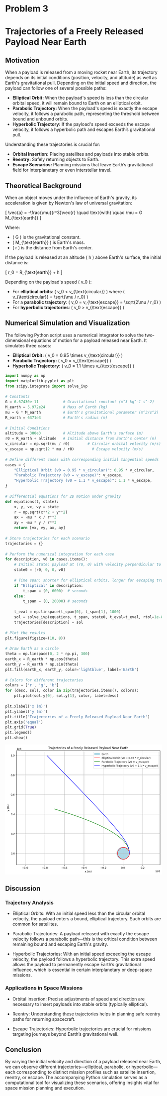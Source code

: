 # Problem 3

# Trajectories of a Freely Released Payload Near Earth

## Motivation

When a payload is released from a moving rocket near Earth, its trajectory depends on its initial conditions (position, velocity, and altitude) as well as Earth's gravitational pull. Depending on the initial speed and direction, the payload can follow one of several possible paths:
- **Elliptical Orbit:** When the payload's speed is less than the circular orbital speed, it will remain bound to Earth on an elliptical orbit.  
- **Parabolic Trajectory:** When the payload's speed is exactly the escape velocity, it follows a parabolic path, representing the threshold between bound and unbound orbits.  
- **Hyperbolic Trajectory:** If the payload's speed exceeds the escape velocity, it follows a hyperbolic path and escapes Earth’s gravitational pull.  

Understanding these trajectories is crucial for:
- **Orbital Insertion:** Placing satellites and payloads into stable orbits.  
- **Reentry:** Safely returning objects to Earth.  
- **Escape Scenarios:** Planning missions that leave Earth’s gravitational field for interplanetary or even interstellar travel.


## Theoretical Background

When an object moves under the influence of Earth's gravity, its acceleration is given by Newton's law of universal gravitation:



\[
\vec{a} = -\frac{\mu}{r^3}\vec{r} \quad \text{with} \quad \mu = G M_{\text{earth}}
\]



Where:
- \( G \) is the gravitational constant.
- \( M_{\text{earth}} \) is Earth's mass.
- \( r \) is the distance from Earth's center.

If the payload is released at an altitude \( h \) above Earth's surface, the initial distance is:



\[
r_0 = R_{\text{earth}} + h
\]



Depending on the payload's speed \( v_0 \):
- For **elliptical orbits**: \( v_0 < v_{\text{circular}} \) where \( v_{\text{circular}} = \sqrt{\mu / r_0} \)
- For a **parabolic trajectory**: \( v_0 = v_{\text{escape}} = \sqrt{2\mu / r_0} \)
- For **hyperbolic trajectories**: \( v_0 > v_{\text{escape}} \)

## Numerical Simulation and Visualization

The following Python script uses a numerical integrator to solve the two-dimensional equations of motion for a payload released near Earth. It simulates three cases:
- **Elliptical Orbit:** \( v_0 = 0.95 \times v_{\text{circular}} \)
- **Parabolic Trajectory:** \( v_0 = v_{\text{escape}} \)
- **Hyperbolic Trajectory:** \( v_0 = 1.1 \times v_{\text{escape}} \)

```python
import numpy as np
import matplotlib.pyplot as plt
from scipy.integrate import solve_ivp

# Constants
G = 6.67430e-11           # Gravitational constant (m^3 kg^-1 s^-2)
M_earth = 5.972e24        # Mass of Earth (kg)
mu = G * M_earth          # Earth's gravitational parameter (m^3/s^2)
R_earth = 6371e3          # Earth's radius (m)

# Initial Conditions
altitude = 300e3          # Altitude above Earth's surface (m)
r0 = R_earth + altitude   # Initial distance from Earth's center (m)
v_circular = np.sqrt(mu / r0)        # Circular orbital velocity (m/s)
v_escape = np.sqrt(2 * mu / r0)        # Escape velocity (m/s)

# Define different cases with corresponding initial tangential speeds
cases = {
    "Elliptical Orbit (v0 = 0.95 * v_circular)": 0.95 * v_circular,
    "Parabolic Trajectory (v0 = v_escape)": v_escape,
    "Hyperbolic Trajectory (v0 = 1.1 * v_escape)": 1.1 * v_escape,
}

# Differential equations for 2D motion under gravity
def equations(t, state):
    x, y, vx, vy = state
    r = np.sqrt(x**2 + y**2)
    ax = -mu * x / r**3
    ay = -mu * y / r**3
    return [vx, vy, ax, ay]

# Store trajectories for each scenario
trajectories = {}

# Perform the numerical integration for each case
for description, v0 in cases.items():
    # Initial state: payload at (r0, 0) with velocity perpendicular to the radius (0, v0)
    state0 = [r0, 0, 0, v0]
    
    # Time span: shorter for elliptical orbits, longer for escaping trajectories
    if "Elliptical" in description:
        t_span = (0, 6000)  # seconds
    else:
        t_span = (0, 20000) # seconds
    
    t_eval = np.linspace(t_span[0], t_span[1], 1000)
    sol = solve_ivp(equations, t_span, state0, t_eval=t_eval, rtol=1e-8)
    trajectories[description] = sol

# Plot the results
plt.figure(figsize=(10, 8))

# Draw Earth as a circle
theta = np.linspace(0, 2 * np.pi, 300)
earth_x = R_earth * np.cos(theta)
earth_y = R_earth * np.sin(theta)
plt.fill(earth_x, earth_y, color='lightblue', label='Earth')

# Colors for different trajectories
colors = ['r', 'g', 'b']
for (desc, sol), color in zip(trajectories.items(), colors):
    plt.plot(sol.y[0], sol.y[1], color, label=desc)

plt.xlabel('x (m)')
plt.ylabel('y (m)')
plt.title('Trajectories of a Freely Released Payload Near Earth')
plt.axis('equal')
plt.grid(True)
plt.legend()
plt.show()
```
![alt text](image-3.png)

## Discussion
### Trajectory Analysis
- Elliptical Orbits: With an initial speed less than the circular orbital velocity, the payload enters a bound, elliptical trajectory. Such orbits are common for satellites.

- Parabolic Trajectories: A payload released with exactly the escape velocity follows a parabolic path—this is the critical condition between remaining bound and escaping Earth's gravity.

- Hyperbolic Trajectories: With an initial speed exceeding the escape velocity, the payload follows a hyperbolic trajectory. This extra speed allows the payload to permanently escape Earth’s gravitational influence, which is essential in certain interplanetary or deep-space missions.

### Applications in Space Missions
- Orbital Insertion: Precise adjustments of speed and direction are necessary to insert payloads into stable orbits (typically elliptical).

- Reentry: Understanding these trajectories helps in planning safe reentry paths for returning spacecraft.

- Escape Trajectories: Hyperbolic trajectories are crucial for missions targeting journeys beyond Earth’s gravitational well.

## Conclusion
By varying the initial velocity and direction of a payload released near Earth, we can observe different trajectories—elliptical, parabolic, or hyperbolic—each corresponding to distinct mission profiles such as satellite insertion, reentry, or escape. The accompanying Python simulation serves as a computational tool for visualizing these scenarios, offering insights vital for space mission planning and execution.